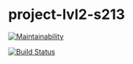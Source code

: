 # project-lvl2-s213

[![Maintainability](https://api.codeclimate.com/v1/badges/98901797492220ecf7ee/maintainability)](https://codeclimate.com/github/Poletay/project-lvl2-s213/maintainability)

[![Build Status](https://travis-ci.org/Poletay/project-lvl2-s213.svg?branch=master)](https://travis-ci.org/Poletay/project-lvl2-s213)

